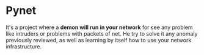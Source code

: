 # Pynet
It's a project where a <b>demon will run in your network</b> for see any problem like intruders or problems with packets of net. 
He try to solve it any anomaly previously reviewed, as well as learning by itself how to use your network infrastructure.
